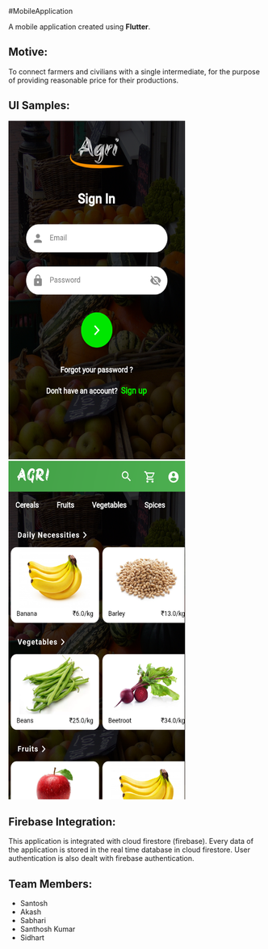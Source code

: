 <html>

<body>
#MobileApplication

A mobile application created using **Flutter**.

<h2>Motive:</h2>

To connect farmers and civilians with a single intermediate, for the purpose of providing reasonable price for their productions.


<h2>UI Samples:</h2>

  <img height=670 width=350 alt="signin screen" src="/Ui samples/2. Sign in.png"/> 
  <img height=670 width=350 alt="home screen" src="/Ui samples/3. Home Screen.png"/>
 


<h2>Firebase Integration:</h2>

  This application is integrated with cloud firestore (firebase). Every data of the application is stored in the real time database in cloud firestore. User authentication is also dealt with firebase authentication.

<h2>Team Members:</h2>

<ul>
	<li>Santosh</li>
	<li>Akash</li>
	<li>Sabhari</li>
	<li>Santhosh Kumar</li>
	<li>Sidhart</li>
</ul>	


</body>
</html>
